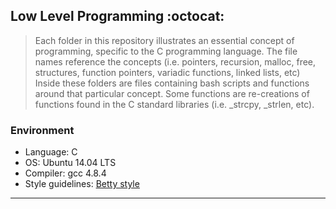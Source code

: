 ## Low Level Programming :octocat:
> Each folder in this repository illustrates an essential concept of programming,
> specific to the C programming language. The file names reference the concepts
> (i.e. pointers, recursion, malloc, free, structures, function pointers, variadic
> functions, linked lists, etc) Inside these folders are files containing bash
> scripts and functions around that particular concept. Some functions are
> re-creations of functions found in the C standard libraries (i.e. _strcpy, _strlen,
> etc).

### Environment
* Language: C
* OS: Ubuntu 14.04 LTS
* Compiler: gcc 4.8.4
* Style guidelines: [Betty style](https://github.com/holbertonschool/Betty/wiki)

---


